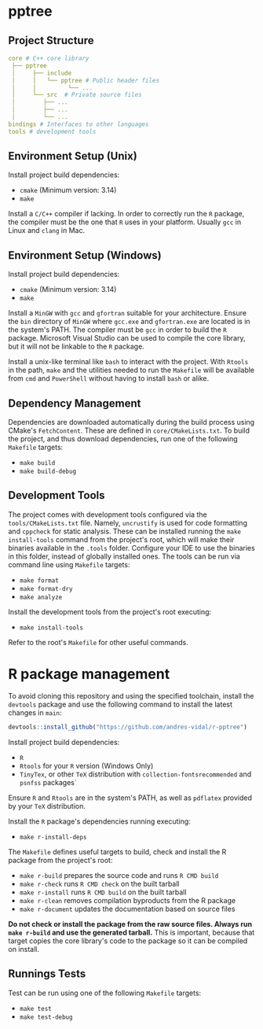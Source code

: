# pptree

## Project Structure

```yaml
core # C++ core library
 ├── pptree
 │     ├── include
 │     │   └── pptree # Public header files
 │     │         └── ...
 │     └── src  # Private source files
 │        ├── ...
 │        ├── ...
 │        └── ...
bindings # Interfaces to other languages
tools # development tools
```

## Environment Setup (Unix)

Install project build dependencies:

- `cmake` (Minimum version: 3.14)
- `make`

Install a `C/C++` compiler if lacking. In order to correctly run the `R` package, the compiler must be the one that `R` uses in your platform. Usually `gcc` in Linux and `clang` in Mac.

## Environment Setup (Windows)

Install project build dependencies:

- `cmake` (Minimum version: 3.14)
- `make`

Install a `MinGW` with `gcc` and `gfortran` suitable for your architecture. Ensure the `bin` directory of `MinGW` where `gcc.exe` and `gfortran.exe` are located is in the system's PATH. The compiler must be `gcc` in order to build the `R` package. Microsoft Visual Studio can be used to compile the core library, but it will not be linkable to the `R` package.

Install a unix-like terminal like `bash` to interact with the project. With `Rtools` in the path, `make` and the utilities needed to run the `Makefile` will be available from `cmd` and `PowerShell` without having to install `bash` or alike.

## Dependency Management

Dependencies are downloaded automatically during the build process using CMake's `FetchContent`. These are defined in `core/CMakeLists.txt`. To build the project, and thus download dependencies, run one of the following `Makefile` targets:

- `make build`
- `make build-debug`

## Development Tools

The project comes with development tools configured via the `tools/CMakeLists.txt` file. Namely, `uncrustify` is used for code formatting and `cppcheck` for static analysis. These can be installed running the `make install-tools` command from the project's root, which will make their binaries available in the `.tools` folder. Configure your IDE to use the binaries in this folder, instead of globally installed ones. The tools can be run via command line using `Makefile` targets:

- `make format`
- `make format-dry`
- `make analyze`

Install the development tools from the project's root executing:

- `make install-tools`

Refer to the root's `Makefile` for other useful commands.

# R package management

To avoid cloning this repository and using the specified toolchain, install the `devtools` package and use the following command to install the latest changes in `main`:

```R
devtools::install_github("https://github.com/andres-vidal/r-pptree")
```

Install project build dependencies:

- `R`
- `Rtools` for your `R` version (Windows Only)
- `TinyTex`, or other `TeX` distribution with `collection-fontsrecommended` and `psnfss` packages`

Ensure `R` and `Rtools` are in the system's PATH, as well as `pdflatex` provided by your `TeX` distribution. 

Install the `R` package's dependencies running executing:

- `make r-install-deps`

The `Makefile` defines useful targets to build, check and install the R package from the project's root:

- `make r-build` prepares the source code and runs `R CMD build`
- `make r-check` runs `R CMD check` on the built tarball
- `make r-install` runs `R CMD build` on the built tarball
- `make r-clean` removes compilation byproducts from the R package
- `make r-document` updates the documentation based on source files

**Do not check or install the package from the raw source files. Always run `make r-build` and use the generated tarball.** This is important, because that target copies the core library's code to the package so it can be compiled on install.


## Runnings Tests

Test can be run using one of the following `Makefile` targets:

- `make test`
- `make test-debug`


